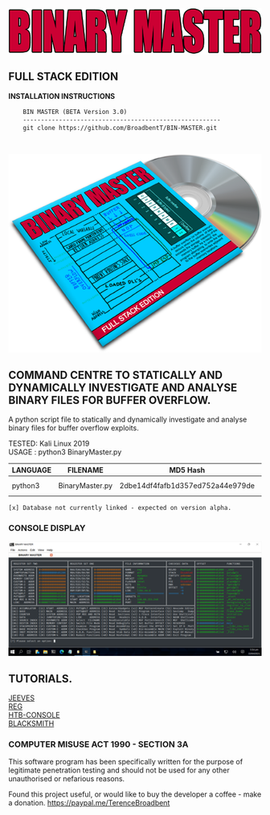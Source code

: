 <p align="center">
  <img src="https://github.com/BroadbentT/BIN-MASTER/blob/master/picture1.png">
</p>

## FULL STACK EDITION

**INSTALLATION INSTRUCTIONS**

        BIN MASTER (BETA Version 3.0)
        -------------------------------------------------------
        git clone https://github.com/BroadbentT/BIN-MASTER.git 
<br>

<p align="center">
  <img src="https://github.com/BroadbentT/BIN-MASTER/blob/master/picture2.png"> 
</p>

## COMMAND CENTRE TO STATICALLY AND DYNAMICALLY INVESTIGATE AND ANALYSE BINARY FILES FOR BUFFER OVERFLOW.

A python script file to statically and dynamically investigate and analyse binary files for buffer overflow exploits. 

TESTED: Kali Linux 2019<br>
USAGE : python3 BinaryMaster.py

| LANGUAGE  | FILENAME        | MD5 Hash                         | DESCRIPTION    | VERSION    |
|------     |------           | -------                          | ------         | ----       |
| python3   | BinaryMaster.py | 2dbe14df4fafb1d357ed752a44e979de | Command Centre | Full Stack |

	[x] Database not currently linked - expected on version alpha.

### CONSOLE DISPLAY
<p align="center">
  <img src="https://github.com/BroadbentT/BIN-MASTER/blob/master/picture3.png">
</p>

## TUTORIALS.
[JEEVES](https://youtu.be/I9ibbnTuUV8 "JEEVES")<br>
[REG](https://youtu.be/fU0hyzH6_PA "REG")<br>
[HTB-CONSOLE](https://youtu.be/NzXTFUCmObU "HTB-CONSOLE")<br>
[BLACKSMITH](https://youtu.be/O3GgKLSrlVQ "BLACKSMITH")<br>

### COMPUTER MISUSE ACT 1990 - SECTION 3A
This software program has been specifically written for the purpose of legitimate penetration testing and should not be used for any other unauthorised or nefarious reasons.

Found this project useful, or would like to buy the developer a coffee - make a donation.
https://paypal.me/TerenceBroadbent
